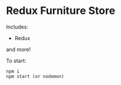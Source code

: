 # Redux Furniture Store

Includes:

* Redux

and more!

To start:
```
npm i
npm start (or nodemon)
```
